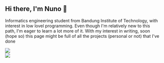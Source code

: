 ## Hi there, I'm Nuno 👋

Informatics engineering student from Bandung Institute of Technology, with interest in low lovel programming. Even though I'm relatively new to this path, I'm eager to learn a lot more of it. With my interest in writing, soon (hope so) this page might be full of all the projects (personal or not) that I've done

<div allign="left">
  <img src="https://github-readme-stats.vercel.app/api?username=renuno-frinardi&theme=merko&show_icons=true&hide_border=false&count_private=true">
</div>

<div allign="left">
  <img src="https://github-readme-stats.vercel.app/api/top-langs/?username=renuno-frinardi&theme=merko&show_icons=true&hide_border=false&layout=compact">
</div>
